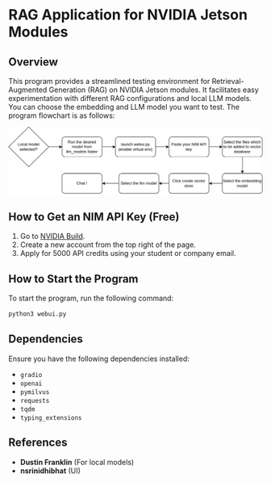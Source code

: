 # RAG Application for NVIDIA Jetson Modules

## Overview
This program provides a streamlined testing environment for Retrieval-Augmented Generation (RAG) on NVIDIA Jetson modules. It facilitates easy experimentation with different RAG configurations and local LLM models. You can choose the embedding and LLM model you want to test. The program flowchart is as follows:

![Program Flowchart](./media/flowchart.jpg)

## How to Get an NIM API Key (Free)
1. Go to [NVIDIA Build](https://build.nvidia.com/explore/discover).
2. Create a new account from the top right of the page.
3. Apply for 5000 API credits using your student or company email.

## How to Start the Program
To start the program, run the following command:
```bash
python3 webui.py
```

## Dependencies
Ensure you have the following dependencies installed:
- `gradio`
- `openai`
- `pymilvus`
- `requests`
- `tqdm`
- `typing_extensions`

## References
- **Dustin Franklin** (For local models)
- **nsrinidhibhat** (UI)